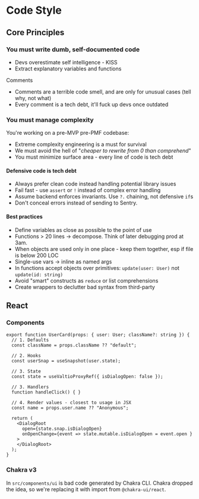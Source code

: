 # Code Style

## Core Principles

### You must write dumb, self-documented code

- Devs overestimate self intelligence - KISS
- Extract explanatory variables and functions

Comments
- Comments are a terrible code smell, and are only for unusual cases (tell why, not what)
- Every comment is a tech debt, it'll fuck up devs once outdated

### You must manage complexity

You're working on a pre-MVP pre-PMF codebase:
- Extreme complexity engineering is a must for survival
- We must avoid the hell of "*cheaper to rewrite from 0 than comprehend*"
- You must minimize surface area - every line of code is tech debt

#### Defensive code is tech debt

- Always prefer clean code instead handling potential library issues
- Fail fast - use `assert` or `!` instead of complex error handling
- Assume backend enforces invariants. Use `?.` chaining, not defensive `if`s
- Don't conceal errors instead of sending to Sentry. 

#### Best practices

- Define variables as close as possible to the point of use
- Functions > 20 lines → decompose. Think of later debugging prod at 3am.
- When objects are used only in one place - keep them together, esp if file is below 200 LOC
- Single-use vars → inline as named args
- In functions accept objects over primitives: `update(user: User)` not `update(id: string)`
- Avoid "smart" constructs as `reduce` or list comprehensions 
- Create wrappers to declutter bad syntax from third-party

## React

### Components

```tsx
export function UserCard(props: { user: User; className?: string }) {
  // 1. Defaults
  const className = props.className ?? "default";
  
  // 2. Hooks
  const userSnap = useSnapshot(user.state);

  // 3. State
  const state = useValtioProxyRef({ isDialogOpen: false });

  // 3. Handlers
  function handleClick() { }

  // 4. Render values - closest to usage in JSX
  const name = props.user.name ?? "Anonymous";

  return (
    <DialogRoot
      open={state.snap.isDialogOpen}
      onOpenChange={event => state.mutable.isDialogOpen = event.open }
    >
    </DialogRoot>
  );
}
```

### Chakra v3

In `src/components/ui` is bad code generated by Chakra CLI. Chakra dropped the idea, so we're replacing it with import from `@chakra-ui/react`.
